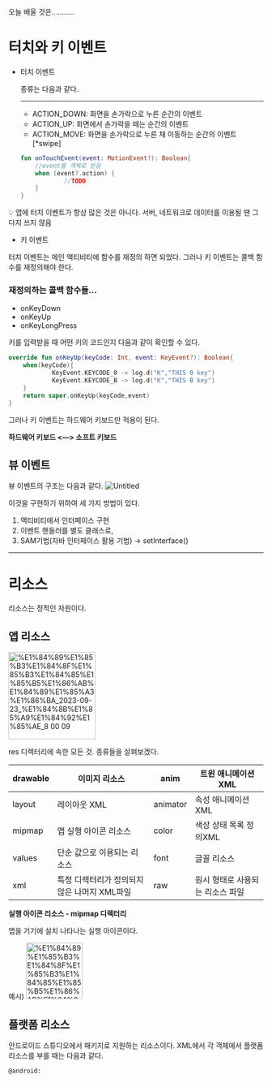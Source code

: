 오늘 배울 것은………..

# 터치와 키 이벤트

- 터치 이벤트
    
    종류는 다음과 같다.
    
    ---
    
    - ACTION_DOWN: 화면을 손가락으로 누른 순간의 이벤트
    - ACTION_UP: 화면에서 손가락을 떼는 순간의 이벤트
    - ACTION_MOVE: 화면을 손가락으로 누른 채 이동하는 순간의 이벤트[*swipe]
    
    ```kotlin
    fun onTouchEvent(event: MotionEvent?): Boolean{
    	//event를 객체로 받음
    	when (event?.action) {
    			//TODO
    	}
    }
    ```
    

<aside>
💡 앱에 터치 이벤트가 항상 많은 것은 아니다. 서버, 네트워크로 데이터를 이용될 땐 그다지 쓰지 않음

</aside>

- 키 이벤트

터치 이벤트는 메인 액티비티에 함수를 재정의 하면 되었다. 그러나 키 이벤트는 콜백 함수를 재정의해야 한다.

### 재정의하는 콜백 함수들…

- onKeyDown
- onKeyUp
- onKeyLongPress

키를 입력받을 때 어떤 키의 코드인지 다음과 같이 확인할 수 있다.

```kotlin
override fun onKeyUp(keyCode: Int, event: KeyEvent?): Boolean{
	when(keyCode){
			KeyEvent.KEYCODE_0 -> log.d("K","THIS 0 key")
			KeyEvent.KEYCODE_B -> log.d("K","THIS B key")
	}
	return super.onKeyUp(keyCode,event)
}
```

그러나 키 이벤트는 하드웨어 키보드만 적용이 된다.

**하드웨어 키보드 <—> 소프트 키보드**

## 뷰 이벤트

뷰 이벤트의 구조는 다음과 같다.
![Untitled](https://github.com/youkm1/Kotlin_ANS.Study/assets/77780624/d2a06d81-cb67-4907-be00-42c4f7c70706)


이것을 구현하기 위하여 세 가지 방법이 있다.

1. 액티비티에서 인터페이스 구현
2. 이벤트 핸들러를 별도 클래스로,
3. SAM기법(자바 인터페이스 활용 기법) → setInterface()

---

# 리소스

리소스는 정적인 자원이다. 

## 앱 리소스
<img width="172" alt="%E1%84%89%E1%85%B3%E1%84%8F%E1%85%B3%E1%84%85%E1%85%B5%E1%86%AB%E1%84%89%E1%85%A3%E1%86%BA_2023-09-23_%E1%84%8B%E1%85%A9%E1%84%92%E1%85%AE_8 00 09" src="https://github.com/youkm1/Kotlin_ANS.Study/assets/77780624/6b9c2a5e-31cd-404f-aaf2-a980e7c5f2ef">



res 디렉터리에 속한 모든 것. 종류들을 살펴보겠다.

| drawable | 이미지 리소스 | anim | 트윈 애니메이션 XML |
| --- | --- | --- | --- |
| layout | 레이아웃 XML | animator | 속성 애니메이션 XML |
| mipmap | 앱 실행 아이콘 리소스 | color | 색상 상태 목록 정의XML |
| values | 단순 값으로 이용되는 리소스 | font | 글꼴 리소스 |
| xml | 특정 디렉터리가 정의되지 않은 나머지 XML파일 | raw | 원시 형태로 사용되는 리소스 파일 |

**실행 아이콘 리소스 - mipmap 디렉터리**

앱을 기기에 설치 나타나는 실행 아이콘이다. 

예시)
<img width="111" alt="%E1%84%89%E1%85%B3%E1%84%8F%E1%85%B3%E1%84%85%E1%85%B5%E1%86%AB%E1%84%89%E1%85%A3%E1%86%BA_2023-09-23_%E1%84%8B%E1%85%A9%E1%84%92%E1%85%AE_8 04 41" src="https://github.com/youkm1/Kotlin_ANS.Study/assets/77780624/c98ba7ed-d3fc-48b1-b639-0a5ae92126fc">

## 플랫폼 리소스

안드로이드 스튜디오에서 패키지로 지원하는 리소스이다. XML에서 각 객체에서 플랫폼 리소스를 부를 때는 다음과 같다.

```
@android:
```


